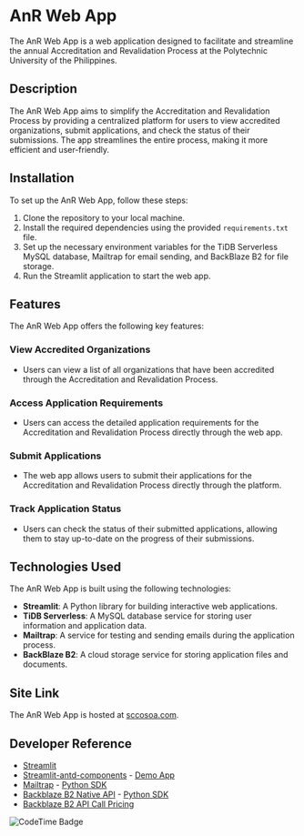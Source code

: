 
# AnR Web App

The AnR Web App is a web application designed to facilitate and streamline the annual Accreditation and Revalidation Process at the Polytechnic University of the Philippines.

## Description
The AnR Web App aims to simplify the Accreditation and Revalidation Process by providing a centralized platform for users to view accredited organizations, submit applications, and check the status of their submissions. The app streamlines the entire process, making it more efficient and user-friendly.

## Installation
To set up the AnR Web App, follow these steps:

1. Clone the repository to your local machine.
2. Install the required dependencies using the provided `requirements.txt` file.
3. Set up the necessary environment variables for the TiDB Serverless MySQL database, Mailtrap for email sending, and BackBlaze B2 for file storage.
4. Run the Streamlit application to start the web app.

## Features

The AnR Web App offers the following key features:

### View Accredited Organizations
- Users can view a list of all organizations that have been accredited through the Accreditation and Revalidation Process.

### Access Application Requirements
- Users can access the detailed application requirements for the Accreditation and Revalidation Process directly through the web app.

### Submit Applications
- The web app allows users to submit their applications for the Accreditation and Revalidation Process directly through the platform.

### Track Application Status
- Users can check the status of their submitted applications, allowing them to stay up-to-date on the progress of their submissions.

## Technologies Used
The AnR Web App is built using the following technologies:

- **Streamlit**: A Python library for building interactive web applications.
- **TiDB Serverless**: A MySQL database service for storing user information and application data.
- **Mailtrap**: A service for testing and sending emails during the application process.
- **BackBlaze B2**: A cloud storage service for storing application files and documents.

## Site Link
The AnR Web App is hosted at [sccosoa.com](https://sccosoa.com).

## Developer Reference
- [Streamlit](https://docs.streamlit.io/develop/api-reference) 
- [Streamlit-antd-components](https://github.com/nicedouble/StreamlitAntdComponents) - [Demo App](https://nicedouble-streamlitantdcomponentsdemo-app-middmy.streamlit.app/)
- [Mailtrap](https://api-docs.mailtrap.io/) - [Python SDK](https://github.com/railsware/mailtrap-python)
- [Backblaze B2 Native API](https://www.backblaze.com/docs/cloud-storage-native-api) - [Python SDK](https://b2-sdk-python.readthedocs.io/en/master/api_reference.html)
- [Backblaze B2 API Call Pricing](https://www.backblaze.com/cloud-storage/transaction-pricing)

<img href="https://codetime.dev" alt="CodeTime Badge" src="https://img.shields.io/endpoint?style=flat-square&color=222&url=https%3A%2F%2Fapi.codetime.dev%2Fshield%3Fid%3D26488%26project%3Danr-webapp%26in=0">
